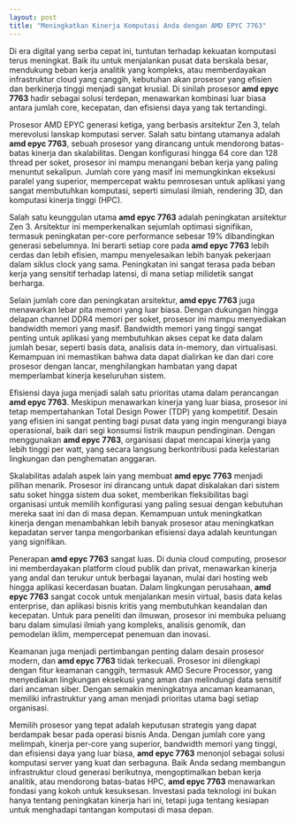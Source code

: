 ```yaml
---
layout: post
title: "Meningkatkan Kinerja Komputasi Anda dengan AMD EPYC 7763"
---
```


Di era digital yang serba cepat ini, tuntutan terhadap kekuatan komputasi terus meningkat. Baik itu untuk menjalankan pusat data berskala besar, mendukung beban kerja analitik yang kompleks, atau memberdayakan infrastruktur cloud yang canggih, kebutuhan akan prosesor yang efisien dan berkinerja tinggi menjadi sangat krusial. Di sinilah prosesor **amd epyc 7763** hadir sebagai solusi terdepan, menawarkan kombinasi luar biasa antara jumlah core, kecepatan, dan efisiensi daya yang tak tertandingi.

Prosesor AMD EPYC generasi ketiga, yang berbasis arsitektur Zen 3, telah merevolusi lanskap komputasi server. Salah satu bintang utamanya adalah **amd epyc 7763**, sebuah prosesor yang dirancang untuk mendorong batas-batas kinerja dan skalabilitas. Dengan konfigurasi hingga 64 core dan 128 thread per soket, prosesor ini mampu menangani beban kerja yang paling menuntut sekalipun. Jumlah core yang masif ini memungkinkan eksekusi paralel yang superior, mempercepat waktu pemrosesan untuk aplikasi yang sangat membutuhkan komputasi, seperti simulasi ilmiah, rendering 3D, dan komputasi kinerja tinggi (HPC).

Salah satu keunggulan utama **amd epyc 7763** adalah peningkatan arsitektur Zen 3. Arsitektur ini memperkenalkan sejumlah optimasi signifikan, termasuk peningkatan per-core performance sebesar 19% dibandingkan generasi sebelumnya. Ini berarti setiap core pada **amd epyc 7763** lebih cerdas dan lebih efisien, mampu menyelesaikan lebih banyak pekerjaan dalam siklus clock yang sama. Peningkatan ini sangat terasa pada beban kerja yang sensitif terhadap latensi, di mana setiap milidetik sangat berharga.

Selain jumlah core dan peningkatan arsitektur, **amd epyc 7763** juga menawarkan lebar pita memori yang luar biasa. Dengan dukungan hingga delapan channel DDR4 memori per soket, prosesor ini mampu menyediakan bandwidth memori yang masif. Bandwidth memori yang tinggi sangat penting untuk aplikasi yang membutuhkan akses cepat ke data dalam jumlah besar, seperti basis data, analisis data in-memory, dan virtualisasi. Kemampuan ini memastikan bahwa data dapat dialirkan ke dan dari core prosesor dengan lancar, menghilangkan hambatan yang dapat memperlambat kinerja keseluruhan sistem.

Efisiensi daya juga menjadi salah satu prioritas utama dalam perancangan **amd epyc 7763**. Meskipun menawarkan kinerja yang luar biasa, prosesor ini tetap mempertahankan Total Design Power (TDP) yang kompetitif. Desain yang efisien ini sangat penting bagi pusat data yang ingin mengurangi biaya operasional, baik dari segi konsumsi listrik maupun pendinginan. Dengan menggunakan **amd epyc 7763**, organisasi dapat mencapai kinerja yang lebih tinggi per watt, yang secara langsung berkontribusi pada kelestarian lingkungan dan penghematan anggaran.

Skalabilitas adalah aspek lain yang membuat **amd epyc 7763** menjadi pilihan menarik. Prosesor ini dirancang untuk dapat diskalakan dari sistem satu soket hingga sistem dua soket, memberikan fleksibilitas bagi organisasi untuk memilih konfigurasi yang paling sesuai dengan kebutuhan mereka saat ini dan di masa depan. Kemampuan untuk meningkatkan kinerja dengan menambahkan lebih banyak prosesor atau meningkatkan kepadatan server tanpa mengorbankan efisiensi daya adalah keuntungan yang signifikan.

Penerapan **amd epyc 7763** sangat luas. Di dunia cloud computing, prosesor ini memberdayakan platform cloud publik dan privat, menawarkan kinerja yang andal dan terukur untuk berbagai layanan, mulai dari hosting web hingga aplikasi kecerdasan buatan. Dalam lingkungan perusahaan, **amd epyc 7763** sangat cocok untuk menjalankan mesin virtual, basis data kelas enterprise, dan aplikasi bisnis kritis yang membutuhkan keandalan dan kecepatan. Untuk para peneliti dan ilmuwan, prosesor ini membuka peluang baru dalam simulasi ilmiah yang kompleks, analisis genomik, dan pemodelan iklim, mempercepat penemuan dan inovasi.

Keamanan juga menjadi pertimbangan penting dalam desain prosesor modern, dan **amd epyc 7763** tidak terkecuali. Prosesor ini dilengkapi dengan fitur keamanan canggih, termasuk AMD Secure Processor, yang menyediakan lingkungan eksekusi yang aman dan melindungi data sensitif dari ancaman siber. Dengan semakin meningkatnya ancaman keamanan, memiliki infrastruktur yang aman menjadi prioritas utama bagi setiap organisasi.

Memilih prosesor yang tepat adalah keputusan strategis yang dapat berdampak besar pada operasi bisnis Anda. Dengan jumlah core yang melimpah, kinerja per-core yang superior, bandwidth memori yang tinggi, dan efisiensi daya yang luar biasa, **amd epyc 7763** menonjol sebagai solusi komputasi server yang kuat dan serbaguna. Baik Anda sedang membangun infrastruktur cloud generasi berikutnya, mengoptimalkan beban kerja analitik, atau mendorong batas-batas HPC, **amd epyc 7763** menawarkan fondasi yang kokoh untuk kesuksesan. Investasi pada teknologi ini bukan hanya tentang peningkatan kinerja hari ini, tetapi juga tentang kesiapan untuk menghadapi tantangan komputasi di masa depan.
